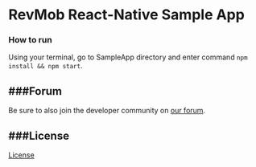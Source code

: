 # RevMob React-Native Sample App
### How to run

Using your terminal, go to SampleApp directory and enter command `npm install && npm start`. 

###Forum
-------
Be sure to also join the developer community on
[our forum](http://forum.revmobmobileadnetwork.com/).

###License
-------
[License](/LICENSE)
